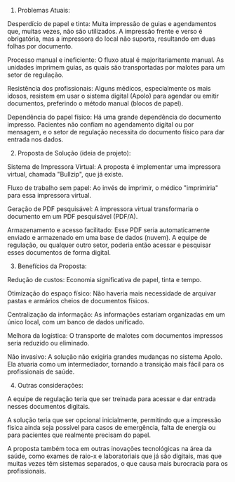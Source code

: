 1. Problemas Atuais:

Desperdício de papel e tinta: Muita impressão de guias e agendamentos que, muitas vezes, não são utilizados. A impressão frente e verso é obrigatória, mas a impressora do local não suporta, resultando em duas folhas por documento.

Processo manual e ineficiente: O fluxo atual é majoritariamente manual. As unidades imprimem guias, as quais são transportadas por malotes para um setor de regulação.

Resistência dos profissionais: Alguns médicos, especialmente os mais idosos, resistem em usar o sistema digital (Apolo) para agendar ou emitir documentos, preferindo o método manual (blocos de papel).

Dependência do papel físico: Há uma grande dependência do documento impresso. Pacientes não confiam no agendamento digital ou por mensagem, e o setor de regulação necessita do documento físico para dar entrada nos dados.

2. Proposta de Solução (ideia de projeto):

Sistema de Impressora Virtual: A proposta é implementar uma impressora virtual, chamada "Bullzip", que já existe.

Fluxo de trabalho sem papel: Ao invés de imprimir, o médico "imprimiria" para essa impressora virtual.

Geração de PDF pesquisável: A impressora virtual transformaria o documento em um PDF pesquisável (PDF/A).

Armazenamento e acesso facilitado: Esse PDF seria automaticamente enviado e armazenado em uma base de dados (nuvem). A equipe de regulação, ou qualquer outro setor, poderia então acessar e pesquisar esses documentos de forma digital.

3. Benefícios da Proposta:

Redução de custos: Economia significativa de papel, tinta e tempo.

Otimização do espaço físico: Não haveria mais necessidade de arquivar pastas e armários cheios de documentos físicos.

Centralização da informação: As informações estariam organizadas em um único local, com um banco de dados unificado.

Melhora da logística: O transporte de malotes com documentos impressos seria reduzido ou eliminado.

Não invasivo: A solução não exigiria grandes mudanças no sistema Apolo. Ela atuaria como um intermediador, tornando a transição mais fácil para os profissionais de saúde.

4. Outras considerações:

A equipe de regulação teria que ser treinada para acessar e dar entrada nesses documentos digitais.

A solução teria que ser opcional inicialmente, permitindo que a impressão física ainda seja possível para casos de emergência, falta de energia ou para pacientes que realmente precisam do papel.

A proposta também toca em outras inovações tecnológicas na área da saúde, como exames de raio-x e laboratoriais que já são digitais, mas que muitas vezes têm sistemas separados, o que causa mais burocracia para os profissionais.
